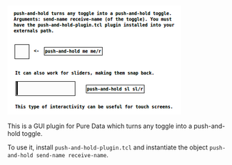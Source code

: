 ![Screencast of the plugin working](./screencast.gif)

This is a GUI plugin for Pure Data which turns any toggle into a push-and-hold toggle.

To use it, install `push-and-hold-plugin.tcl` and instantiate the object `push-and-hold send-name receive-name`.


